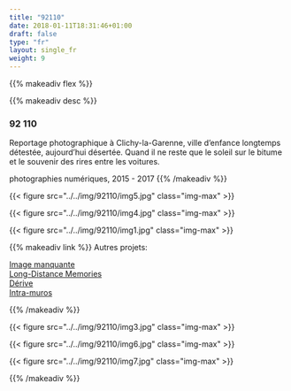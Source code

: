 ```yaml
---
title: "92110"
date: 2018-01-11T18:31:46+01:00
draft: false
type: "fr"
layout: single_fr
weight: 9
---
```


{{% makeadiv flex %}}

{{% makeadiv desc %}}
### 92 110

Reportage photographique à Clichy-la-Garenne, ville d’enfance longtemps détestée, aujourd’hui désertée. Quand il ne reste que le soleil sur le bitume et le souvenir des rires entre les voitures.

photographies numériques, 2015 - 2017
{{% /makeadiv %}}

{{< figure src="../../img/92110/img5.jpg" class="img-max" >}}

{{< figure src="../../img/92110/img4.jpg" class="img-max" >}}

{{< figure src="../../img/92110/img1.jpg" class="img-max" >}}

{{% makeadiv link %}}
Autres projets:

[Image manquante](https://carolinesorin.com/fr/manquant)  
[Long-Distance Memories](https://carolinesorin.com/fr/longdistance)  
[Dérive](https://carolinesorin.com/fr/derive)  
[Intra-muros](https://carolinesorin.com/fr/intramuros)

{{% /makeadiv %}}

{{< figure src="../../img/92110/img3.jpg" class="img-max" >}}

{{< figure src="../../img/92110/img6.jpg" class="img-max" >}}

{{< figure src="../../img/92110/img7.jpg" class="img-max" >}}

{{% /makeadiv %}}
